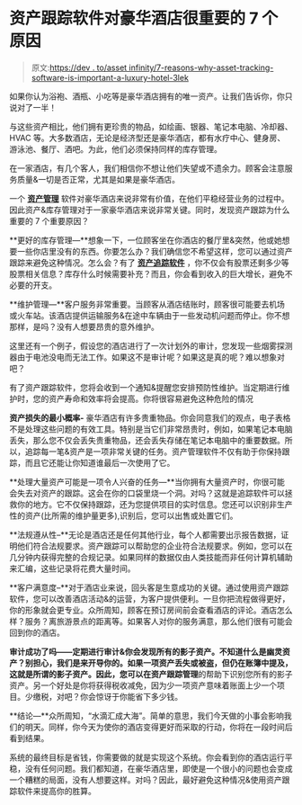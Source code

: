 # 资产跟踪软件对豪华酒店很重要的 7 个原因

> 原文:[https://dev . to/asset infinity/7-reasons-why-asset-tracking-software-is-important-a-luxury-hotel-3lek](https://dev.to/assetinfinity/7-reasons-why-asset-tracking-software-is-important-for-a-luxury-hotel-3lek)

如果你认为浴袍、酒瓶、小吃等是豪华酒店拥有的唯一资产。让我们告诉你，你只说对了一半！

与这些资产相比，他们拥有更珍贵的物品，如绘画、银器、笔记本电脑、冷却器、HVAC 等。大多数酒店，无论是经济型还是豪华酒店，都有水疗中心、健身房、游泳池、餐厅、酒吧。为此，他们必须保持同样的库存管理。

在一家酒店，有几个客人，我们相信你不想让他们失望或不遗余力。顾客会注意服务质量&一切是否正常，尤其是如果是豪华酒店。

一个 **[资产管理](http://assetinfinity.com/?utm_source=dev2&utm_medium=dev2blog)** 软件对豪华酒店来说非常有价值，在他们平稳经营业务的过程中。因此资产&库存管理对于一家豪华酒店来说非常关键。同时，发现资产跟踪为什么重要的 7 个重要原因？

**更好的库存管理—**想象一下，一位顾客坐在你酒店的餐厅里&突然，他或她想要一些你店里没有的东西。你要怎么办？我们确信您不希望这样，您可以通过资产跟踪来避免这种情况。怎么会？有了 [**资产追踪软件**](https://www.assetinfinity.com/features/hardware-and-software-asset-tracking-management-system-tools?utm_source=dev2&utm_medium=devblog2link) ，你不仅会有股票还剩多少等股票相关信息？库存什么时候需要补充？而且，你会看到收入的巨大增长，避免不必要的开支。

**维护管理—**客户服务非常重要。当顾客从酒店结账时，顾客很可能要去机场或火车站。该酒店提供运输服务&在途中车辆由于一些发动机问题而停止。你不想那样，是吗？没有人想要昂贵的意外维护。

这里还有一个例子，假设您的酒店进行了一次计划外的审计，您发现一些烟雾探测器由于电池没电而无法工作。如果这不是审计呢？如果这是真的呢？难以想象对吧？

有了资产跟踪软件，您将会收到一个通知&提醒您安排预防性维护。当定期进行维护时，您的资产寿命和效率将会提高。你将很容易避免这种危险的情况

**资产损失的最小概率-** 豪华酒店有许多贵重物品。你会同意我们的观点，电子表格不是处理这些问题的有效工具。特别是当它们非常昂贵时，例如，如果笔记本电脑丢失，那么您不仅会丢失贵重物品，还会丢失存储在笔记本电脑中的重要数据。所以，追踪每一笔&资产是一项非常关键的任务。资产管理软件不仅有助于你保持跟踪，而且它还能让你知道谁最后一次使用了它。

**处理大量资产可能是一项令人兴奋的任务—**当你拥有大量资产时，你很可能会失去对资产的跟踪。这会在你的口袋里烧一个洞。对吗？这就是追踪软件可以拯救你的地方。它不仅保持跟踪，还为您提供项目的实时信息。您还可以识别非生产性的资产(比所需的维护量更多),识别后，您可以出售或处置它们。

**法规遵从性–**无论是酒店还是任何其他行业，每个人都需要出示报告数据，证明他们符合法规要求。资产跟踪可以帮助您的企业符合法规要求。例如，您可以在几分钟内获得完整的合规记录。如果同样的数据仅由人类技能而非任何计算机辅助来汇编，这些记录将花费大量时间。

**客户满意度–**对于酒店业来说，回头客是生意成功的关键。通过使用资产跟踪软件，您可以改善酒店活动&的运营，为客户提供便利。一旦你把流程做得更好，你的形象就会更专业。众所周知，顾客在预订房间前会查看酒店的评论。酒店怎么样？服务？离旅游景点的距离等。如果客人对你的服务满意，那么他们很有可能会回到你的酒店。

**审计成功了吗——**定期进行审计&你会发现所有的影子资产。不知道什么是幽灵资产？别担心，我们是来开导你的。如果一项资产丢失或被盗，但仍在账簿中提及，这就是所谓的影子资产。因此，您可以在**资产跟踪管理**的帮助下识别您所有的影子资产。另一个好处是你将获得税收减免，因为少一项资产意味着账面上少一个项目。少缴税，对吧？你会惊讶于你能省下多少钱。

**结论—**众所周知，“水滴汇成大海”。简单的意思，我们今天做的小事会影响我们的明天。同样，你今天为使你的酒店变得更好而采取的行动，你将在一段时间后看到结果。

系统的最终目标是省钱，你需要做的就是实现这个系统。你会看到你的酒店运行平稳，没有任何问题。我们都知道，在豪华酒店里，即使是一个很小的问题也会变成一个糟糕的局面，没有人想要这样。对吗？因此，最好避免这种情况&使用资产跟踪软件来提高你的胜算。